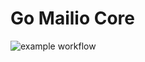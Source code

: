 # Go Mailio Core

![example workflow](https://github.com/mailio/go-mailio-core/actions/workflows/test.yml/badge.svg)
